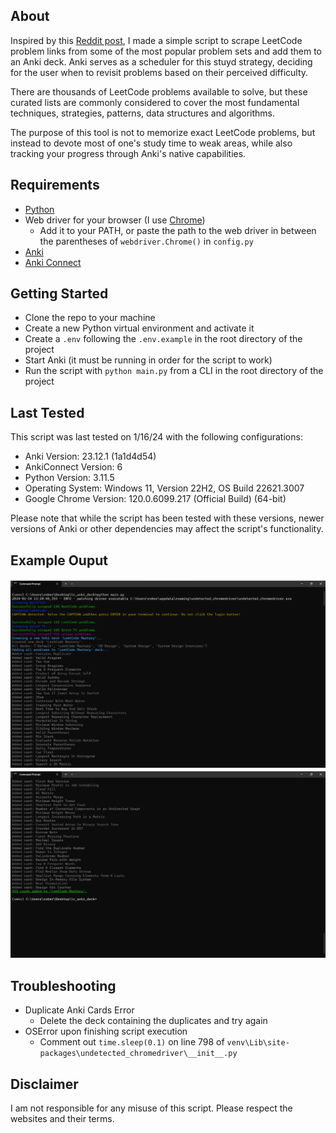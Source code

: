 ## About

Inspired by this [Reddit post](https://www.reddit.com/r/leetcode/comments/ywm91m/using_anki_and_spaced_repetition_with_leetcode/), I made a simple script to scrape LeetCode problem links from some of the most popular problem sets and add them to an Anki deck. Anki serves as a scheduler for this stuyd strategy, deciding for the user when to revisit problems based on their perceived difficulty.

There are thousands of LeetCode problems available to solve, but these curated lists are commonly considered to cover the most fundamental techniques, strategies, patterns, data structures and algorithms.

The purpose of this tool is not to memorize exact LeetCode problems, but instead to devote most of one's study time to weak areas, while also tracking your progress through Anki's native capabilities.

## Requirements

* [Python](https://www.python.org/downloads/)
* Web driver for your browser (I use [Chrome](https://chromedriver.chromium.org/home))
  * Add it to your PATH, or paste the path to the web driver in between the parentheses of `webdriver.Chrome()` in `config.py`
* [Anki](https://apps.ankiweb.net/)
* [Anki Connect](https://git.foosoft.net/alex/anki-connect)

## Getting Started

* Clone the repo to your machine
* Create a new Python virtual environment and activate it
* Create a `.env` following the `.env.example` in the root directory of the project
* Start Anki (it must be running in order for the script to work)
* Run the script with `python main.py` from a CLI in the root directory of the project

## Last Tested

This script was last tested on 1/16/24 with the following configurations:
* Anki Version: 23.12.1 (1a1d4d54)⁩
* AnkiConnect Version: 6
* Python Version: 3.11.5
* Operating System: Windows 11, Version 22H2, OS Build 22621.3007
* Google Chrome Version: 120.0.6099.217 (Official Build) (64-bit)
  
Please note that while the script has been tested with these versions, newer versions of Anki or other dependencies may affect the script's functionality.

## Example Ouput

![example output](https://github.com/roblieblang/leetcode-anki-script/blob/main/images/output1.png?raw=true)
![example output](https://github.com/roblieblang/leetcode-anki-script/blob/main/images/output2.png?raw=true)

## Troubleshooting

- Duplicate Anki Cards Error
  - Delete the deck containing the duplicates and try again
- OSError upon finishing script execution
  - Comment out `time.sleep(0.1)` on line 798 of `venv\Lib\site-packages\undetected_chromedriver\__init__.py`

## Disclaimer

I am not responsible for any misuse of this script. Please respect the websites and their terms.
